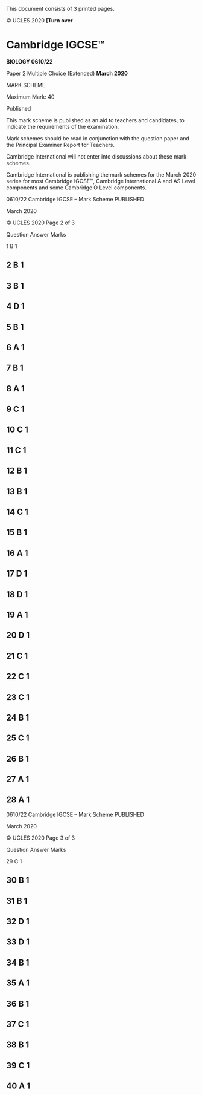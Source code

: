  This document consists of 3 printed pages. 

© UCLES 2020 **[Turn over** 

# Cambridge IGCSE™ 

**BIOLOGY 0610/22** 

Paper 2 Multiple Choice (Extended) **March 2020** 

MARK SCHEME 

Maximum Mark: 40 

 Published 

This mark scheme is published as an aid to teachers and candidates, to indicate the requirements of the examination. 

Mark schemes should be read in conjunction with the question paper and the Principal Examiner Report for Teachers. 

Cambridge International will not enter into discussions about these mark schemes. 

Cambridge International is publishing the mark schemes for the March 2020 series for most Cambridge IGCSE™, Cambridge International A and AS Level components and some Cambridge O Level components. 


0610/22 Cambridge IGCSE – Mark Scheme PUBLISHED 

 March 2020 

© UCLES 2020 Page 2 of 3 

 Question Answer Marks 

 1 B 1 

## 2 B 1 

## 3 B 1 

## 4 D 1 

## 5 B 1 

## 6 A 1 

## 7 B 1 

## 8 A 1 

## 9 C 1 

## 10 C 1 

## 11 C 1 

## 12 B 1 

## 13 B 1 

## 14 C 1 

## 15 B 1 

## 16 A 1 

## 17 D 1 

## 18 D 1 

## 19 A 1 

## 20 D 1 

## 21 C 1 

## 22 C 1 

## 23 C 1 

## 24 B 1 

## 25 C 1 

## 26 B 1 

## 27 A 1 

## 28 A 1 


0610/22 Cambridge IGCSE – Mark Scheme PUBLISHED 

 March 2020 

© UCLES 2020 Page 3 of 3 

 Question Answer Marks 

 29 C 1 

## 30 B 1 

## 31 B 1 

## 32 D 1 

## 33 D 1 

## 34 B 1 

## 35 A 1 

## 36 B 1 

## 37 C 1 

## 38 B 1 

## 39 C 1 

## 40 A 1 


